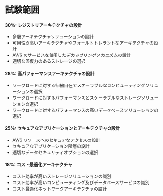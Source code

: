 # 試験範囲

#### 30%: レジストリアーキテクチャの設計

- 多層アーキテクチャソリューションの設計
- 可用性の高いアーキテクチャやフォールトトレラントなアーキテクチャの設計
- AWS のサービスを使用したデカップリングメカニズムの設計
- 適切な回復力のあるストレージの選択

#### 28%: 高パフォーマンスアーキテクチャの設計

- ワークロードに対する伸縮自在でスケーラブルなコンピューティングソリューションの選択
- ワークロードに対するパフォーマンスとスケーラブルなストレージソリューションの選択
- ワークロードに対するパフォーマンスの高いデータベースソリューションの選択

#### 25%: セキュアなアプリケーションとアーキテクチャの設計

- AWS リソースへのセキュアなアクセスの設計
- セキュアなアプリケーション階層の設計
- 適切なデータセキュリティオプションの選択

#### 18%: コスト最適化アーキテクチャ

- コスト効率が高いストレージソリューションの識別
- コスト効率が高いコンピューティング及びデータベースサービスの識別
- コスト最適化ネットワークアーキテクチャの設計
